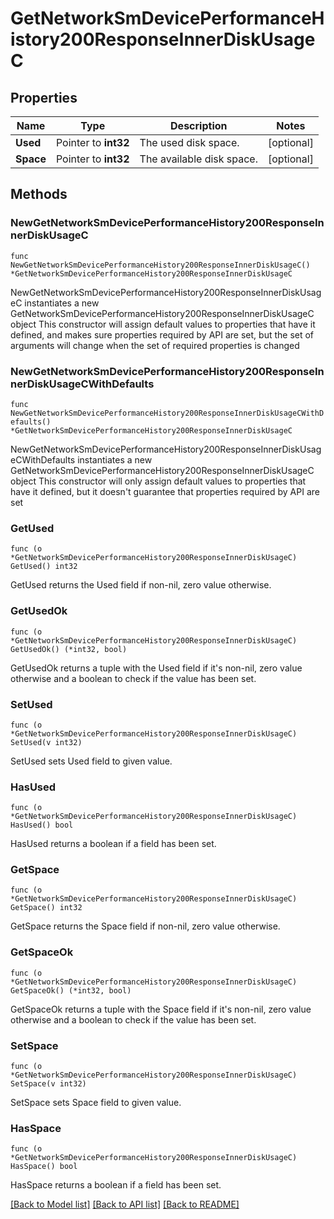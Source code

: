 # GetNetworkSmDevicePerformanceHistory200ResponseInnerDiskUsageC

## Properties

Name | Type | Description | Notes
------------ | ------------- | ------------- | -------------
**Used** | Pointer to **int32** | The used disk space. | [optional] 
**Space** | Pointer to **int32** | The available disk space. | [optional] 

## Methods

### NewGetNetworkSmDevicePerformanceHistory200ResponseInnerDiskUsageC

`func NewGetNetworkSmDevicePerformanceHistory200ResponseInnerDiskUsageC() *GetNetworkSmDevicePerformanceHistory200ResponseInnerDiskUsageC`

NewGetNetworkSmDevicePerformanceHistory200ResponseInnerDiskUsageC instantiates a new GetNetworkSmDevicePerformanceHistory200ResponseInnerDiskUsageC object
This constructor will assign default values to properties that have it defined,
and makes sure properties required by API are set, but the set of arguments
will change when the set of required properties is changed

### NewGetNetworkSmDevicePerformanceHistory200ResponseInnerDiskUsageCWithDefaults

`func NewGetNetworkSmDevicePerformanceHistory200ResponseInnerDiskUsageCWithDefaults() *GetNetworkSmDevicePerformanceHistory200ResponseInnerDiskUsageC`

NewGetNetworkSmDevicePerformanceHistory200ResponseInnerDiskUsageCWithDefaults instantiates a new GetNetworkSmDevicePerformanceHistory200ResponseInnerDiskUsageC object
This constructor will only assign default values to properties that have it defined,
but it doesn't guarantee that properties required by API are set

### GetUsed

`func (o *GetNetworkSmDevicePerformanceHistory200ResponseInnerDiskUsageC) GetUsed() int32`

GetUsed returns the Used field if non-nil, zero value otherwise.

### GetUsedOk

`func (o *GetNetworkSmDevicePerformanceHistory200ResponseInnerDiskUsageC) GetUsedOk() (*int32, bool)`

GetUsedOk returns a tuple with the Used field if it's non-nil, zero value otherwise
and a boolean to check if the value has been set.

### SetUsed

`func (o *GetNetworkSmDevicePerformanceHistory200ResponseInnerDiskUsageC) SetUsed(v int32)`

SetUsed sets Used field to given value.

### HasUsed

`func (o *GetNetworkSmDevicePerformanceHistory200ResponseInnerDiskUsageC) HasUsed() bool`

HasUsed returns a boolean if a field has been set.

### GetSpace

`func (o *GetNetworkSmDevicePerformanceHistory200ResponseInnerDiskUsageC) GetSpace() int32`

GetSpace returns the Space field if non-nil, zero value otherwise.

### GetSpaceOk

`func (o *GetNetworkSmDevicePerformanceHistory200ResponseInnerDiskUsageC) GetSpaceOk() (*int32, bool)`

GetSpaceOk returns a tuple with the Space field if it's non-nil, zero value otherwise
and a boolean to check if the value has been set.

### SetSpace

`func (o *GetNetworkSmDevicePerformanceHistory200ResponseInnerDiskUsageC) SetSpace(v int32)`

SetSpace sets Space field to given value.

### HasSpace

`func (o *GetNetworkSmDevicePerformanceHistory200ResponseInnerDiskUsageC) HasSpace() bool`

HasSpace returns a boolean if a field has been set.


[[Back to Model list]](../README.md#documentation-for-models) [[Back to API list]](../README.md#documentation-for-api-endpoints) [[Back to README]](../README.md)


